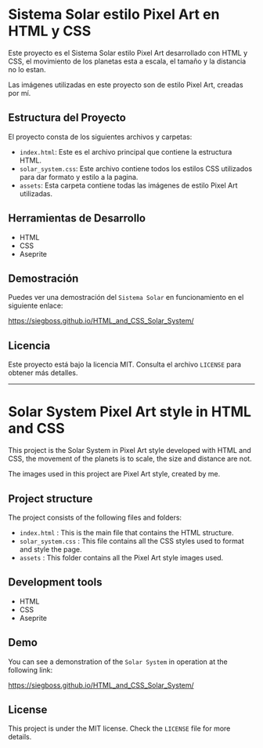 # Sistema Solar estilo Pixel Art en HTML y CSS

Este proyecto es el Sistema Solar estilo Pixel Art desarrollado con HTML y CSS, el movimiento de los planetas esta a escala, el tamaño y la distancia no lo estan.

Las imágenes utilizadas en este proyecto son de estilo Pixel Art, creadas por mí.

## Estructura del Proyecto

El proyecto consta de los siguientes archivos y carpetas:

- `index.html`: Este es el archivo principal que contiene la estructura HTML.
- `solar_system.css`: Este archivo contiene todos los estilos CSS utilizados para dar formato y estilo a la pagina.
- `assets`: Esta carpeta contiene todas las imágenes de estilo Pixel Art utilizadas.

## Herramientas de Desarrollo

- HTML
- CSS
- Aseprite

## Demostración

Puedes ver una demostración del `Sistema Solar` en funcionamiento en el siguiente enlace: 

https://siegboss.github.io/HTML_and_CSS_Solar_System/

## Licencia

Este proyecto está bajo la licencia MIT. Consulta el archivo `LICENSE` para obtener más detalles.

------------------------------

# Solar System Pixel Art style in HTML and CSS

This project is the Solar System in Pixel Art style developed with HTML and CSS, the movement of the planets is to scale, the size and distance are not.

The images used in this project are Pixel Art style, created by me.

## Project structure

The project consists of the following files and folders:

- `index.html` : This is the main file that contains the HTML structure.
- `solar_system.css` : This file contains all the CSS styles used to format and style the page.
- `assets` : This folder contains all the Pixel Art style images used.

## Development tools

- HTML
- CSS
- Aseprite

## Demo

You can see a demonstration of the `Solar System` in operation at the following link:

https://siegboss.github.io/HTML_and_CSS_Solar_System/

## License

This project is under the MIT license. Check the `LICENSE` file for more details.
